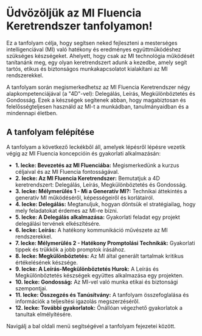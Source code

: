 # Üdvözöljük az MI Fluencia Keretrendszer tanfolyamon!

Ez a tanfolyam célja, hogy segítsen neked fejleszteni a mesterséges intelligenciával (MI) való hatékony és eredményes együttműködéshez szükséges készségeket. Ahelyett, hogy csak az MI technológia működését tanítanánk meg, egy olyan keretrendszert adunk a kezedbe, amely segít tartós, etikus és biztonságos munkakapcsolatot kialakítani az MI rendszerekkel.

A tanfolyam során megismerkedhetsz az MI Fluencia Keretrendszer négy alapkompetenciájával (a "4D"-vel): Delegálás, Leírás, Megkülönböztetés és Gondosság. Ezek a készségek segítenek abban, hogy magabiztosan és felelősségteljesen használd az MI-t a munkádban, tanulmányaidban és a mindennapi életben.

## A tanfolyam felépítése

A tanfolyam a következő leckékből áll, amelyek lépésről lépésre vezetik végig az MI Fluencia koncepcióin és gyakorlati alkalmazásán:

*   **1. lecke: Bevezetés az MI Fluenciába:** Megismerkedünk a kurzus céljaival és az MI Fluencia fontosságával.
*   **2. lecke: Az MI Fluencia Keretrendszer:** Bemutatjuk a 4D keretrendszert: Delegálás, Leírás, Megkülönböztetés és Gondosság.
*   **3. lecke: Mélymerülés 1 - Mi a Generatív MI?:** Technikai áttekintés a generatív MI működéséről, képességeiről és korlátairól.
*   **4. lecke: Delegálás:** Megtanuljuk, hogyan döntsük el stratégiailag, hogy mely feladatokat érdemes az MI-re bízni.
*   **5. lecke: A Delegálás alkalmazása:** Gyakorlati feladat egy projekt delegálási tervének elkészítésére.
*   **6. lecke: Leírás:** A hatékony kommunikáció művészete az MI rendszerekkel.
*   **7. lecke: Mélymerülés 2 - Hatékony Promptolási Technikák:** Gyakorlati tippek és trükkök a jobb promptok írásához.
*   **8. lecke: Megkülönböztetés:** Az MI által generált tartalmak kritikus értékelésének készsége.
*   **9. lecke: A Leírás-Megkülönböztetés Hurok:** A Leírás és Megkülönböztetés készségek együttes alkalmazása egy projekten.
*   **10. lecke: Gondosság:** Az MI-vel való munka etikai és biztonsági szempontjai.
*   **11. lecke: Összegzés és Tanúsítvány:** A tanfolyam összefoglalása és információk a teljesítési igazolás megszerzéséről.
*   **12. lecke: További gyakorlatok:** Önállóan végezhető gyakorlatok a tanultak elmélyítésére.

Navigálj a bal oldali menü segítségével a tanfolyam fejezetei között.
